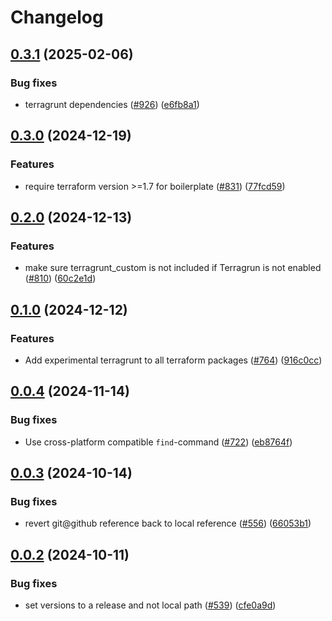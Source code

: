 # Changelog

## [0.3.1](https://github.com/oslokommune/golden-path-boilerplate/compare/networking-data-v0.3.0...networking-data-v0.3.1) (2025-02-06)


### Bug fixes

* terragrunt dependencies ([#926](https://github.com/oslokommune/golden-path-boilerplate/issues/926)) ([e6fb8a1](https://github.com/oslokommune/golden-path-boilerplate/commit/e6fb8a1e7fc0bb377d2ce1725e60a82308b403f9))

## [0.3.0](https://github.com/oslokommune/golden-path-boilerplate/compare/networking-data-v0.2.0...networking-data-v0.3.0) (2024-12-19)


### Features

* require terraform version &gt;=1.7 for boilerplate ([#831](https://github.com/oslokommune/golden-path-boilerplate/issues/831)) ([77fcd59](https://github.com/oslokommune/golden-path-boilerplate/commit/77fcd5913643bf9af159e8ec6dbc86955825c0c4))

## [0.2.0](https://github.com/oslokommune/golden-path-boilerplate/compare/networking-data-v0.1.0...networking-data-v0.2.0) (2024-12-13)


### Features

* make sure terragrunt_custom is not included if Terragrun is not enabled ([#810](https://github.com/oslokommune/golden-path-boilerplate/issues/810)) ([60c2e1d](https://github.com/oslokommune/golden-path-boilerplate/commit/60c2e1df0bbc163ffd29d063018e1548f8c7d615))

## [0.1.0](https://github.com/oslokommune/golden-path-boilerplate/compare/networking-data-v0.0.4...networking-data-v0.1.0) (2024-12-12)


### Features

* Add experimental terragrunt to all terraform packages ([#764](https://github.com/oslokommune/golden-path-boilerplate/issues/764)) ([916c0cc](https://github.com/oslokommune/golden-path-boilerplate/commit/916c0cc2a8d9df21f651646e22d5ef912362710b))

## [0.0.4](https://github.com/oslokommune/golden-path-boilerplate/compare/networking-data-v0.0.3...networking-data-v0.0.4) (2024-11-14)


### Bug fixes

* Use cross-platform compatible `find`-command ([#722](https://github.com/oslokommune/golden-path-boilerplate/issues/722)) ([eb8764f](https://github.com/oslokommune/golden-path-boilerplate/commit/eb8764fb29ffe0d0390577c19c2e9cdbe48071de))

## [0.0.3](https://github.com/oslokommune/golden-path-boilerplate/compare/networking-data-v0.0.2...networking-data-v0.0.3) (2024-10-14)


### Bug fixes

* revert git@github reference back to local reference ([#556](https://github.com/oslokommune/golden-path-boilerplate/issues/556)) ([66053b1](https://github.com/oslokommune/golden-path-boilerplate/commit/66053b15701ce9ffc5bcd04f643f4c70f830b3d1))

## [0.0.2](https://github.com/oslokommune/golden-path-boilerplate/compare/networking-data-v0.0.1...networking-data-v0.0.2) (2024-10-11)


### Bug fixes

* set versions to a release and not local path ([#539](https://github.com/oslokommune/golden-path-boilerplate/issues/539)) ([cfe0a9d](https://github.com/oslokommune/golden-path-boilerplate/commit/cfe0a9dbc0095f550c9bcdbc9306bf2566fb4d58))
